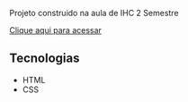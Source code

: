Projeto construido na aula de IHC 2 Semestre

[Clique aqui para acessar](https://danilo-gn.github.io/Home-Helper/)

## Tecnologias
- HTML
- CSS

